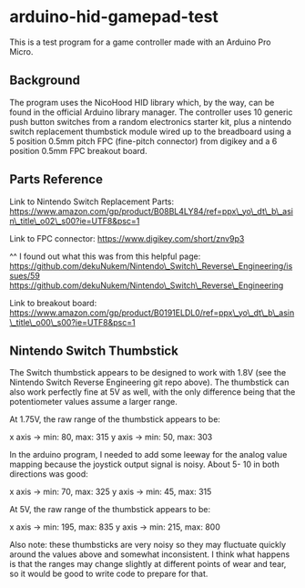 # arduino-hid-gamepad-test

This is a test program for a game controller made with an Arduino Pro Micro.

## Background

The program uses the NicoHood HID library which, by the way, can be found in the
official Arduino library manager. The controller uses 10 generic push button switches
from a random electronics starter kit, plus a nintendo switch replacement thumbstick module
wired up to the breadboard using a 5 position 0.5mm pitch FPC (fine-pitch connector) from digikey
and a 6 position 0.5mm FPC breakout board.

## Parts Reference

Link to Nintendo Switch Replacement Parts:
https://www.amazon.com/gp/product/B08BL4LY84/ref=ppx\_yo\_dt\_b\_asin\_title\_o02\_s00?ie=UTF8&psc=1

Link to FPC connector:
https://www.digikey.com/short/znv9p3

^^ I found out what this was from this helpful page:
https://github.com/dekuNukem/Nintendo\_Switch\_Reverse\_Engineering/issues/59
https://github.com/dekuNukem/Nintendo\_Switch\_Reverse\_Engineering

Link to breakout board:
https://www.amazon.com/gp/product/B0191ELDL0/ref=ppx\_yo\_dt\_b\_asin\_title\_o00\_s00?ie=UTF8&psc=1

##  Nintendo Switch Thumbstick

The Switch thumbstick appears to be designed to work with 1.8V (see the Nintendo Switch Reverse
Engineering git repo above). The thumbstick can also work perfectly fine at 5V as well, with
the only difference being that the potentiometer values assume a larger range.

At 1.75V, the raw range of the thumbstick appears to be:

x axis -> min: 80, max: 315
y axis -> min: 50, max: 303

In the arduino program, I needed to add some leeway for the analog value mapping because the
joystick output signal is noisy. About 5- 10 in both directions was good:

x axis -> min: 70, max: 325
y axis -> min: 45, max: 315

At 5V, the raw range of the thumbstick appears to be:

x axis -> min: 195, max: 835
y axis -> min: 215, max: 800

Also note: these thumbsticks are very noisy so they may fluctuate quickly around the values above
and somewhat inconsistent. I think what happens is that the ranges may change slightly at
different points of wear and tear, so it would be good to write code to prepare for that.
